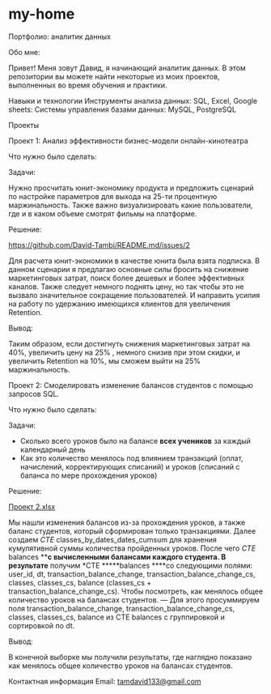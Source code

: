 # my-home
Портфолио: аналитик данных

Обо мне:

Привет! Меня зовут Давид, я начинающий аналитик данных. В этом репозитории вы можете найти некоторые из моих проектов, выполненных во время обучения и практики.

Навыки и технологии
Инструменты анализа данных: SQL, Excel, Google sheets:
Системы управления базами данных: MySQL, PostgreSQL


Проекты

Проект 1: Анализ эффективности бизнес-модели онлайн-кинотеатра

Что нужно было сделать: 

Задачи:

Нужно просчитать юнит-экономику продукта и предложить сценарий по настройке параметров для выхода на 25-ти процентную маржинальность.
Также важно визуализировать какие пользователи, где и в каком объеме смотрят фильмы на платформе.

Решение:

https://github.com/David-Tambi/README.md/issues/2

Для расчета юнит-экономики в качестве юнита была взята подписка.
В данном сценарии я предлагаю основные силы бросить на снижение маркетинговых затрат,
поиск более дешевых и более эффективных каналов. 
Также следует немного поднять цену, но так чтобы это не вызвало значительное сокращение
пользователей. И направить усилия на работу по удержанию имеющихся клиентов для увеличения Retention.

Вывод:

Таким образом, если достигнуть снижения маркетинговых затрат на 40%, увеличить цену на
25% , немного снизив при этом скидки, и увеличить Retention на 10%, мы сможем выйти на
25% маржинальность.


Проект 2: Смоделировать изменение балансов студентов с помощью запросов SQL.

Что нужно было сделать:

Задачи:
- Сколько всего уроков было на балансе **всех учеников** за каждый календарный день
- Как это количество менялось под влиянием транзакций (оплат, начислений, корректирующих списаний) и уроков (списаний с баланса по мере прохождения уроков)

Решение:

[Проект 2.xlsx](https://github.com/David-Tambi/my-home/files/11270967/2.xlsx)

Мы нашли изменения балансов из-за прохождения уроков, а также баланс студентов, который сформирован только транзакциями.
Далее создаем *CTE* classes_by_dates_dates_cumsum для хранения кумулятивной суммы количества пройденных уроков.
После чего *CTE* balances ****с вычисленными балансами каждого студента.
В результате** получим *CTE *****balances ****со следующими полями: user_id, dt, transaction_balance_change, transaction_balance_change_cs, classes, classes_cs, balance (classes_cs + transaction_balance_change_cs).
Чтобы посмотреть, как менялось общее количество уроков на балансах студентов.
— Для этого просуммируем поля transaction_balance_change, transaction_balance_change_cs, classes, classes_cs, balance из CTE balances с группировкой и сортировкой по dt.

Вывод:

В конечной выборке мы получили результаты, где наглядно показано как менялось общее количество уроков на балансах студентов.



Контактная информация
Email: tamdavid133@gmail.com
